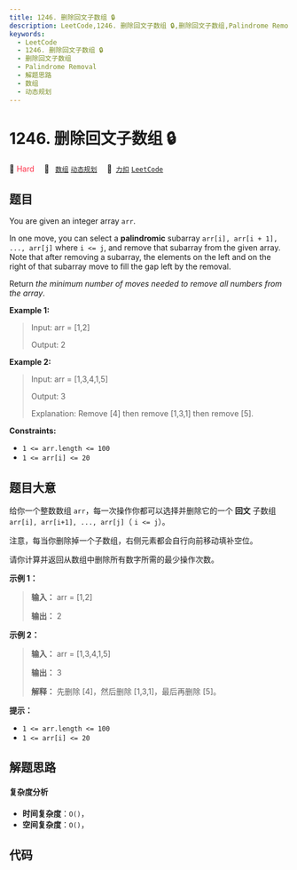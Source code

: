 ```yaml
---
title: 1246. 删除回文子数组 🔒
description: LeetCode,1246. 删除回文子数组 🔒,删除回文子数组,Palindrome Removal,解题思路,数组,动态规划
keywords:
  - LeetCode
  - 1246. 删除回文子数组 🔒
  - 删除回文子数组
  - Palindrome Removal
  - 解题思路
  - 数组
  - 动态规划
---
```


# 1246. 删除回文子数组 🔒

🔴 <font color=#ff334b>Hard</font>&emsp; 🔖&ensp; [`数组`](/tag/array.md) [`动态规划`](/tag/dynamic-programming.md)&emsp; 🔗&ensp;[`力扣`](https://leetcode.cn/problems/palindrome-removal) [`LeetCode`](https://leetcode.com/problems/palindrome-removal)

## 题目

You are given an integer array `arr`.

In one move, you can select a **palindromic** subarray `arr[i], arr[i + 1],
..., arr[j]` where `i <= j`, and remove that subarray from the given array.
Note that after removing a subarray, the elements on the left and on the right
of that subarray move to fill the gap left by the removal.

Return _the minimum number of moves needed to remove all numbers from the
array_.



**Example 1:**

> Input: arr = [1,2]
> 
> Output: 2

**Example 2:**

> Input: arr = [1,3,4,1,5]
> 
> Output: 3
> 
> Explanation: Remove [4] then remove [1,3,1] then remove [5].

**Constraints:**

  * `1 <= arr.length <= 100`
  * `1 <= arr[i] <= 20`


## 题目大意

给你一个整数数组 `arr`，每一次操作你都可以选择并删除它的一个 **回文** 子数组 `arr[i], arr[i+1], ..., arr[j]`（
`i <= j`）。

注意，每当你删除掉一个子数组，右侧元素都会自行向前移动填补空位。

请你计算并返回从数组中删除所有数字所需的最少操作次数。



**示例 1：**

> 
> 
> 
> 
> 
> **输入：** arr = [1,2]
> 
> **输出：** 2
> 
> 

**示例 2：**

> 
> 
> 
> 
> 
> **输入：** arr = [1,3,4,1,5]
> 
> **输出：** 3
> 
> **解释：** 先删除 [4]，然后删除 [1,3,1]，最后再删除 [5]。
> 
> 



**提示：**

  * `1 <= arr.length <= 100`
  * `1 <= arr[i] <= 20`


## 解题思路

#### 复杂度分析

- **时间复杂度**：`O()`，
- **空间复杂度**：`O()`，

## 代码

```javascript

```